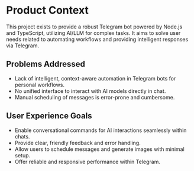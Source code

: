 # Product Context

This project exists to provide a robust Telegram bot powered by Node.js and TypeScript, utilizing AI/LLM for complex tasks. It aims to solve user needs related to automating workflows and providing intelligent responses via Telegram. 

## Problems Addressed
- Lack of intelligent, context-aware automation in Telegram bots for personal workflows.
- No unified interface to interact with AI models directly in chat.
- Manual scheduling of messages is error-prone and cumbersome.

## User Experience Goals
- Enable conversational commands for AI interactions seamlessly within chats.
- Provide clear, friendly feedback and error handling.
- Allow users to schedule messages and generate images with minimal setup.
- Offer reliable and responsive performance within Telegram. 